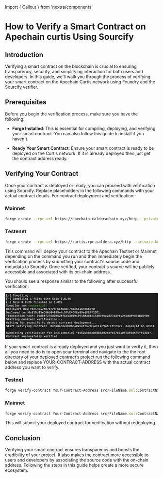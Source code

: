 import { Callout } from 'nextra/components'

# How to Verify a Smart Contract on Apechain curtis Using Sourcify


## Introduction
Verifying a smart contract on the blockchain is crucial to ensuring transparency, security, and simplifying interaction for both users and developers. In this guide, we'll walk you through the process of verifying your smart contract on the Apechain Curtis network using Foundry and the Sourcify verifier.


## Prerequisites
Before you begin the verification process, make sure you have the following:

- **Forge Installed**: This is essential for compiling, deploying, and verifying your smart contract. You can also follow this guide to install if you haven't.

- **Ready Your Smart Contract**: Ensure your smart contract is ready to be deployed on the Curtis network. If it is already deployed then just get the contract address ready.


## Verifying Your Contract
Once your contract is deployed or ready, you can proceed with verification using Sourcify. Replace placeholders in the following commands with your actual contract details.
For contract deployment and verification:

### Mainnet

```bash
forge create --rpc-url https://apechain.calderachain.xyz/http --private-key YOUR-PRIVATE-KEY src/FileName.sol:ContractName --verify --verifier sourcify
```

### Testenet

```bash
forge create --rpc-url https://curtis.rpc.caldera.xyz/http --private-key YOUR-PRIVATE-KEY src/FileName.sol:ContractName --verify --verifier sourcify
```

This command will deploy your contract to the Apechain Testnet or Mainnet depending on the command you run and then immediately begin the verification process by submitting your contract's source code and metadata to Sourcify. Once verified, your contract's source will be publicly accessible and associated with its on-chain address.

You should see a response similar to the following after successful verification:

![Deployed](../../../images/verified.png )


If your smart contract is already deployed and you just want to verify it, then all you need to do is to open your terminal and navigate to the the root directory of your deployed contract’s project run the following command below and replace YOUR-CONTRACT-ADDRESS with the actual contract address you want to verify.

### Testnet

```js {11, 22}
forge verify-contract Your-Contract-Address src/FileName.sol:ContractName --chain-id 33111 --verifier sourcify 
```

### Mainnet

```js {11, 22}
forge verify-contract Your-Contract-Address src/FileName.sol:ContractName --chain-id 33139 --verifier sourcify 
```

This will submit your deployed contract for verification without redeploying.


## Conclusion
Verifying your smart contract ensures transparency and boosts the credibility of your project. It also makes the contract more accessible to users and developers by associating the source code with the on-chain address. Following the steps in this guide helps create a more secure ecosystem.